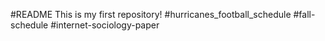#README
This is my first repository!
#hurricanes_football_schedule
#fall-schedule
#internet-sociology-paper
